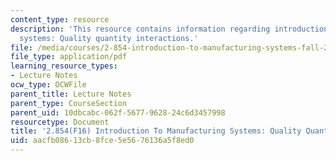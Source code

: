 ```yaml
---
content_type: resource
description: 'This resource contains information regarding introduction to manufacturing
  systems: Quality quantity interactions.'
file: /media/courses/2-854-introduction-to-manufacturing-systems-fall-2016/aacfb08613cb8fce5e5676136a5f8ed0_MIT2_854F16_Qualquan.pdf
file_type: application/pdf
learning_resource_types:
- Lecture Notes
ocw_type: OCWFile
parent_title: Lecture Notes
parent_type: CourseSection
parent_uid: 10dbcabc-062f-5677-9628-24c6d3457998
resourcetype: Document
title: '2.854(F16) Introduction To Manufacturing Systems: Quality Quantity Interactions'
uid: aacfb086-13cb-8fce-5e56-76136a5f8ed0
---
```


